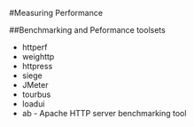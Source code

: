 #Measuring Performance

##Benchmarking and Peformance toolsets
- httperf
- weighttp
- httpress
- siege
- JMeter
- tourbus
- loadui 
- ab - Apache HTTP server benchmarking tool